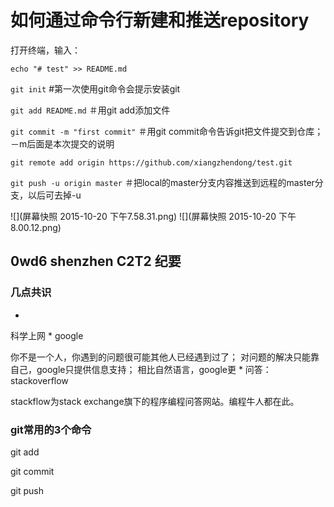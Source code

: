# 如何通过命令行新建和推送repository


打开终端，输入：

```echo "# test" >> README.md```

```git init```  #第一次使用git命令会提示安装git   

```git add README.md``` ＃用git add添加文件

```git commit -m "first commit"```  ＃用git commit命令告诉git把文件提交到仓库；－m后面是本次提交的说明

```git remote add origin https://github.com/xiangzhendong/test.git```

```git push -u origin master``` ＃把local的master分支内容推送到远程的master分支，以后可去掉-u



![](屏幕快照 2015-10-20 下午7.58.31.png)
![](屏幕快照 2015-10-20 下午8.00.12.png)



## 0wd6 shenzhen C2T2 纪要


### 几点共识
* 
科学上网
* 
google

你不是一个人，你遇到的问题很可能其他人已经遇到过了；
对问题的解决只能靠自己，google只提供信息支持；
相比自然语言，google更
* 
问答：stackoverflow

stackflow为stack exchange旗下的程序编程问答网站。编程牛人都在此。



### git常用的3个命令

git add

git commit

git push







